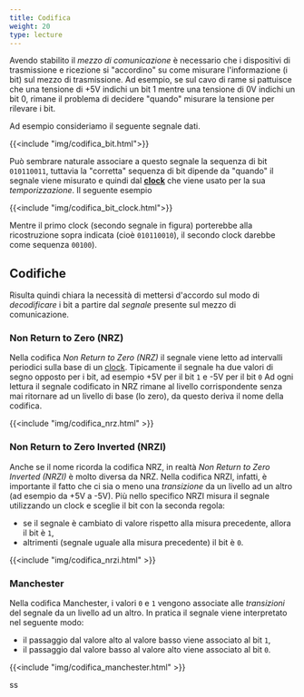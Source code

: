 ```yaml
---
title: Codifica
weight: 20
type: lecture
---
```


Avendo stabilito il *mezzo di comunicazione* è necessario che i dispositivi di
trasmissione e ricezione si "accordino" su come misurare l'informazione (i bit)
sul mezzo di trasmissione. Ad esempio, se sul cavo di rame si pattuisce che una
tensione di +5V indichi un bit 1 mentre una tensione di 0V indichi un bit 0,
rimane il problema di decidere "quando" misurare la tensione per rilevare i bit.

Ad esempio consideriamo il seguente segnale dati.

{{<include "img/codifica_bit.html">}}

Può sembrare naturale associare a questo segnale  la sequenza di bit `010110011`,
tuttavia la "corretta" sequenza di bit dipende da "quando" il segnale viene misurato
e quindi dal [**clock**]() che viene usato per la sua *temporizzazione*. Il seguente
esempio

{{<include "img/codifica_bit_clock.html">}}

Mentre il primo clock (secondo segnale in figura) porterebbe alla ricostruzione
sopra indicata (cioè `010110010`), il secondo clock darebbe come sequenza ``00100``).

## Codifiche
Risulta quindi chiara la necessità di mettersi d'accordo sul modo di *decodificare*
i bit a partire dal *segnale* presente sul mezzo di comunicazione.

### Non Return to Zero (NRZ)
Nella codifica *Non Return to Zero (NRZ)* il segnale viene letto ad intervalli
periodici sulla base di un [clock](). Tipicamente il segnale ha due valori di segno
opposto per i bit, ad esempio +5V per il bit `1` e -5V per il bit `0` Ad ogni lettura
il segnale codificato in NRZ rimane al livello corrispondente  senza mai ritornare
ad un livello di base (lo zero), da questo deriva il nome della codifica.

{{<include "img/codifica_nrz.html" >}}

### Non Return to Zero Inverted (NRZI)
Anche se il nome ricorda la codifica NRZ, in realtà *Non Return to Zero Inverted
(NRZI)* è molto diversa da NRZ. Nella codifica NRZI, infatti, è importante il fatto
che ci sia o meno una *transizione* da un livello ad un altro (ad esempio da +5V
a -5V). Più nello specifico NRZI misura il segnale utilizzando un clock e sceglie
il bit con la seconda regola:
* se il segnale è cambiato di valore rispetto alla misura precedente, allora il bit
è `1`,
* altrimenti (segnale uguale alla misura precedente) il bit è `0`.

{{<include "img/codifica_nrzi.html" >}}

### Manchester
Nella codifica Manchester, i valori `0` e `1` vengono associate alle *transizioni*
del segnale da un livello ad un altro. In pratica il segnale viene interpretato
nel seguente modo:
* il passaggio dal valore alto al valore basso viene associato al bit `1`,
* il passaggio dal valore basso al valore alto viene associato al bit `0`.

{{<include "img/codifica_manchester.html" >}}

<div class="text-danger">
ss
</div>